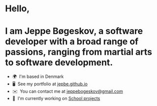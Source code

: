 # Hello,
I am Jeppe Bøgeskov, a software developer with a broad range of passions, ranging from martial arts to software development.
======================================================================================================================================


*   🌍  I'm based in Denmark
*   🖥️  See my portfolio at [jepbe.github.io](http://jepbe.github.io/showcase_page/)
*   ✉️  You can contact me at [jeppebogeskov@gmail.com](mailto:jeppebogeskov@gmail.com)
*   🚀  I'm currently working on [School projects]()

